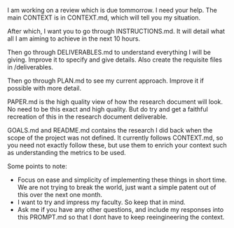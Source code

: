 I am working on a review which is due tommorrow. I need your help. The main CONTEXT is in CONTEXT.md, which will tell you my situation.

After which, I want you to go through INSTRUCTIONS.md. It will detail what all I am aiming to achieve in the next 10 hours.

Then go through DELIVERABLES.md to understand everything I will be giving. Improve it to specify and give details. Also create the requisite files in /deliverables.

Then go through PLAN.md to see my current approach. Improve it if possible with more detail.

PAPER.md is the high quality view of how the research document will look. No need to be this exact and high quality. But do try and get a faithful recreation of this in the research document deliverable.

GOALS.md and README.md contains the research I did back when the scope of the project was not defined. It currently follows CONTEXT.md, so you need not exactly follow these, but use them to enrich your context such as understanding the metrics to be used.

Some points to note:

- Focus on ease and simplicity of implementing these things in short time. We are not trying to break the world, just want a simple patent out of this over the next one month.
- I want to try and impress my faculty. So keep that in mind.
- Ask me if you have any other questions, and include my responses into this PROMPT.md so that I dont have to keep reeingineering the context.
